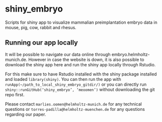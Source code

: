# shiny_embryo
Scripts for shiny app to visualize mammalian preimplantation embryo data in mouse, pig, cow, rabbit and rhesus. 

## Running our app locally
It will be possible to navigate our data online through embryo.helmholtz-munich.de. However in case the website is down, it is also possible to download the shiny app here and run the shiny app locally through Rstudio. 

For this make sure to have Rstudio installed with the shiny package installed and loaded `library(shiny)`. 
You can then run the app with `runApp(~/path_to_local_shiny_embryo_gitdir/)` or you can directly run `shiny::runGitHub(‘shiny_embryo’, ‘meoomen’)` without downloading the git repo first. 

Please contact `marlies.oomen@helmholtz-munich.de` for any technical questions or `torres-padilla@helmholtz-muenchen.de` for any questions regarding our paper.  

